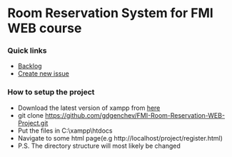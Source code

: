 # Room Reservation System for FMI WEB course
### Quick links
- [Backlog](https://github.com/gdgenchev/FMI-Room-Reservation-WEB-Project/projects/1)
- [Create new issue](https://github.com/gdgenchev/FMI-Room-Reservation-WEB-Project/issues/new)

### How to setup the project
 - Download the latest version of xampp from [here](https://www.apachefriends.org/download.html)
 - git clone https://github.com/gdgenchev/FMI-Room-Reservation-WEB-Project.git
 - Put the files in C:\xampp\htdocs
 - Navigate to some html page(e.g http://localhost/project/register.html)
 - P.S. The directory structure will most likely be changed